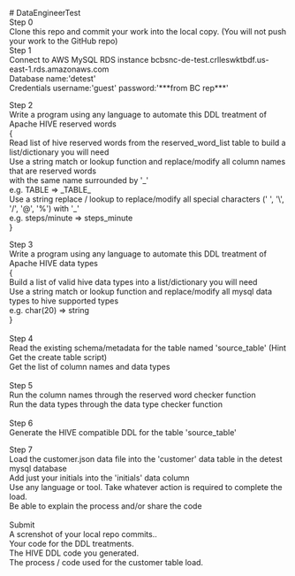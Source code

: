 <p># DataEngineerTest<br />Step 0<br />Clone this repo and commit your work into the local copy. (You will not push your work to the GitHub repo)<br />Step 1<br />Connect to AWS MySQL RDS instance bcbsnc-de-test.crlleswktbdf.us-east-1.rds.amazonaws.com<br />Database name:'detest'<br />Credentials username:'guest' password:'***from BC rep***'</p>
<p>Step 2<br />Write a program using any language to automate this DDL treatment of Apache HIVE reserved words<br />{<br /> Read list of hive reserved words from the reserved_word_list table to build a list/dictionary you will need<br /> Use a string match or lookup function and replace/modify all column names that are reserved words<br /> with the same name surrounded by '_'<br /> e.g. TABLE =&gt; _TABLE_<br /> Use a string replace / lookup to replace/modify all special characters (' ', '\', '/', '@', '%') with '_'<br /> e.g. steps/minute =&gt; steps_minute<br />}</p>
<p>Step 3<br />Write a program using any language to automate this DDL treatment of Apache HIVE data types<br />{<br /> Build a list of valid hive data types into a list/dictionary you will need<br /> Use a string match or lookup function and replace/modify all mysql data types to hive supported types<br /> e.g. char(20) =&gt; string<br />} <br /> <br />Step 4<br /> Read the existing schema/metadata for the table named 'source_table' (Hint Get the create table script)<br /> Get the list of column names and data types<br /> <br />Step 5<br /> Run the column names through the reserved word checker function<br /> Run the data types through the data type checker function<br /> <br />Step 6<br /> Generate the HIVE compatible DDL for the table 'source_table'</p>
<p>Step 7<br /> Load the customer.json data file into the 'customer' data table in the detest mysql database<br /> Add just your initials into the 'initials' data column<br /> Use any language or tool. Take whatever action is required to complete the load. <br />Be able to explain the process and/or share the code<br /> <br />Submit<br /> A screnshot of your local repo commits..<br /> Your code for the DDL treatments.<br /> The HIVE DDL code you generated.<br /> The process / code used for the customer table load.</p>
